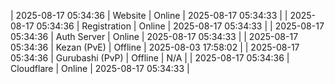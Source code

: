 | 2025-08-17 05:34:36 | Website | Online | 2025-08-17 05:34:33 |
| 2025-08-17 05:34:36 | Registration | Online | 2025-08-17 05:34:33 |
| 2025-08-17 05:34:36 | Auth Server | Online | 2025-08-17 05:34:33 |
| 2025-08-17 05:34:36 | Kezan (PvE) | Offline | 2025-08-03 17:58:02 |
| 2025-08-17 05:34:36 | Gurubashi (PvP) | Offline | N/A |
| 2025-08-17 05:34:36 | Cloudflare | Online | 2025-08-17 05:34:33 |
